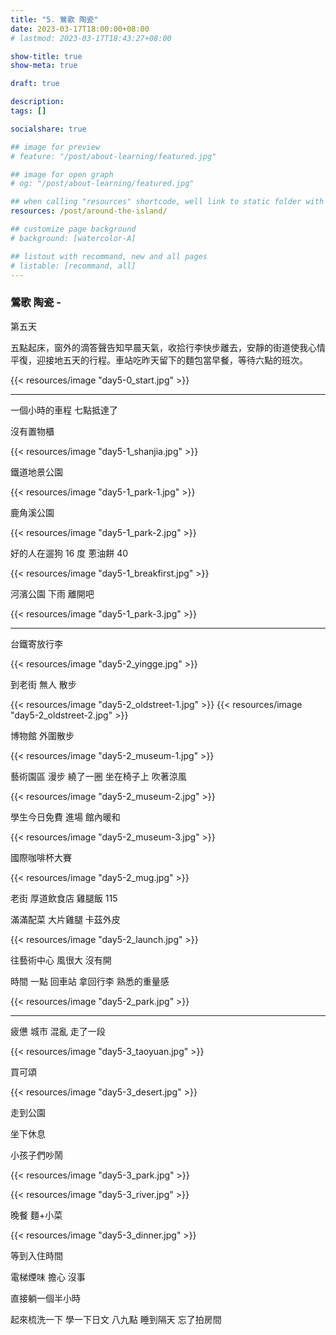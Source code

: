 ```yaml
---
title: "5. 鶯歌 陶瓷"
date: 2023-03-17T18:00:00+08:00
# lastmod: 2023-03-17T18:43:27+08:00

show-title: true
show-meta: true

draft: true

description:
tags: []

socialshare: true

## image for preview
# feature: "/post/about-learning/featured.jpg"

## image for open graph
# og: "/post/about-learning/featured.jpg"

## when calling "resources" shortcode, well link to static folder with this path 
resources: /post/around-the-island/

## customize page background
# background: [watercolor-A] 

## listout with recommand, new and all pages
# listable: [recommand, all]
---
```


<!--more-->

<!-- &nbsp; -->

<!-- [text]({ ref "relpath" })。 -->

### 鶯歌 陶瓷 -

第五天

五點起床，窗外的滴答聲告知早晨天氣，收拾行李快步離去，安靜的街道使我心情平復，迎接地五天的行程。車站吃昨天留下的麵包當早餐，等待六點的班次。

{{< resources/image "day5-0_start.jpg"  >}}

---

一個小時的車程 七點抵達了

沒有置物櫃

{{< resources/image "day5-1_shanjia.jpg"  >}}

鐵道地景公園

{{< resources/image "day5-1_park-1.jpg"  >}}

鹿角溪公園

{{< resources/image "day5-1_park-2.jpg"  >}}

好的人在遛狗 16 度 蔥油餅 40

{{< resources/image "day5-1_breakfirst.jpg"  >}}

河濱公園 下雨 離開吧

{{< resources/image "day5-1_park-3.jpg"  >}}

---

台鐵寄放行李

{{< resources/image "day5-2_yingge.jpg"  >}}

到老街 無人 散步

{{< resources/image "day5-2_oldstreet-1.jpg"  >}}
{{< resources/image "day5-2_oldstreet-2.jpg"  >}}

博物館 外圍散步

{{< resources/image "day5-2_museum-1.jpg"  >}}

藝術園區 漫步 繞了一圈 坐在椅子上 吹著涼風

{{< resources/image "day5-2_museum-2.jpg"  >}}

學生今日免費 進場 館內暖和

{{< resources/image "day5-2_museum-3.jpg"  >}}

國際咖啡杯大賽

{{< resources/image "day5-2_mug.jpg"  >}}

老街 厚道飲食店 雞腿飯 115 

滿滿配菜 大片雞腿 卡茲外皮

{{< resources/image "day5-2_launch.jpg"  >}}

往藝術中心 風很大 沒有開 

時間 一點 回車站 拿回行李 熟悉的重量感

{{< resources/image "day5-2_park.jpg"  >}}

---

疲憊 城市 混亂 走了一段

{{< resources/image "day5-3_taoyuan.jpg"  >}}

買可頌

{{< resources/image "day5-3_desert.jpg"  >}}

走到公園

坐下休息

小孩子們吵鬧

{{< resources/image "day5-3_park.jpg"  >}}

{{< resources/image "day5-3_river.jpg"  >}}

晚餐 麵+小菜

{{< resources/image "day5-3_dinner.jpg"  >}}

等到入住時間

電梯煙味 擔心 沒事

直接躺一個半小時

起來梳洗一下 學一下日文 八九點 睡到隔天 忘了拍房間
